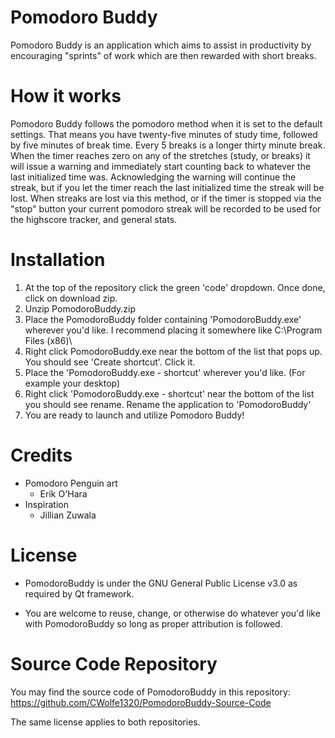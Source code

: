 # Pomodoro Buddy
Pomodoro Buddy is an application which aims to assist in productivity by encouraging "sprints" of work which are then rewarded with short breaks.


# How it works
Pomodoro Buddy follows the pomodoro method when it is set to the default settings. That means you have twenty-five minutes of study time, followed by five minutes of break time.
Every 5 breaks is a longer thirty minute break. When the timer reaches zero on any of the stretches (study, or breaks) it will issue a warning and immediately start counting back to whatever the
last initialized time was. Acknowledging the warning will continue the streak, but if you let the timer reach the last initialized time the streak will be lost. When streaks are
lost via this method, or if the timer is stopped via the "stop" button your current pomodoro streak will be recorded to be used for the highscore tracker, and general stats.


# Installation

1) At the top of the repository click the green 'code' dropdown. Once done, click on download zip.
2) Unzip PomodoroBuddy.zip
3) Place the PomodoroBuddy folder containing 'PomodoroBuddy.exe' wherever you'd like. I recommend placing it somewhere like C:\Program Files (x86)\
4) Right click PomodoroBuddy.exe near the bottom of the list that pops up. You should see 'Create shortcut'. Click it.
5) Place the 'PomodoroBuddy.exe - shortcut' wherever you'd like. (For example your desktop)
6) Right click 'PomodoroBuddy.exe - shortcut' near the bottom of the list you should see rename. Rename the application to 'PomodoroBuddy'
7) You are ready to launch and utilize Pomodoro Buddy!


# Credits
* Pomodoro Penguin art
  * Erik O'Hara
* Inspiration
  * Jillian Zuwala
  
  
# License

* PomodoroBuddy is under the GNU General Public License v3.0 as required by Qt framework.

* You are welcome to reuse, change, or otherwise do whatever you'd like with PomodoroBuddy so long as proper attribution is followed.

# Source Code Repository

You may find the source code of PomodoroBuddy in this repository: https://github.com/CWolfe1320/PomodoroBuddy-Source-Code

The same license applies to both repositories.
